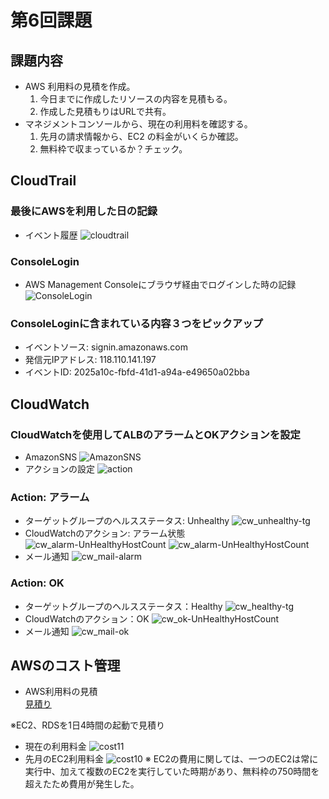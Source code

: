 # 第6回課題 
## 課題内容
* AWS 利用料の見積を作成。
  1. 今日までに作成したリソースの内容を見積もる。
  2. 作成した見積もりはURLで共有。
* マネジメントコンソールから、現在の利用料を確認する。
  1. 先月の請求情報から、EC2 の料金がいくらか確認。
  2. 無料枠で収まっているか？チェック。
## CloudTrail 
### 最後にAWSを利用した日の記録 
* イベント履歴
![cloudtrail](/img/lecture06/ct/cloudtrail.png)
### ConsoleLogin
* AWS Management Consoleにブラウザ経由でログインした時の記録
![ConsoleLogin](/img/lecture06/ct/CL.png)
### ConsoleLoginに含まれている内容３つをピックアップ
* イベントソース: signin.amazonaws.com
* 発信元IPアドレス: 118.110.141.197
* イベントID: 2025a10c-fbfd-41d1-a94a-e49650a02bba



## CloudWatch 
### CloudWatchを使用してALBのアラームとOKアクションを設定
* AmazonSNS
![AmazonSNS](/img/lecture06/cw/sns.png)
* アクションの設定
![action](/img/lecture06/cw/cwaction.png)
### Action: アラーム
* ターゲットグループのヘルスステータス: Unhealthy
![cw_unhealthy-tg](/img/lecture06/cw/tgunhealty.png)
* CloudWatchのアクション: アラーム状態
![cw_alarm-UnHealthyHostCount](/img/lecture06/cw/testaleart1.png)
![cw_alarm-UnHealthyHostCount](/img/lecture06/cw/testaleart2.png)
* メール通知
![cw_mail-alarm](/img/lecture06/cw/alearmmail.png)
### Action: OK
* ターゲットグループのヘルスステータス：Healthy
![cw_healthy-tg](/img/lecture06/cw/tghealthy.png)
* CloudWatchのアクション：OK
![cw_ok-UnHealthyHostCount](/img/lecture06/cw/healthytest.png)
* メール通知
![cw_mail-ok](/img/lecture06/cw/okmail.png)

## AWSのコスト管理
* AWS利用料の見積<br>
[見積り](https://calculator.aws/#/estimate?id=35e756fbef8fad1936e48916c050c43c05fc340e) 

※EC2、RDSを1日4時間の起動で見積り 

* 現在の利用料金
![cost11](/img/lecture06/cost/cost11.png)
* 先月のEC2利用料金
![cost10](/img/lecture06/cost/cost10.png)
※ EC2の費用に関しては、一つのEC2は常に実行中、加えて複数のEC2を実行していた時期があり、無料枠の750時間を超えたため費用が発生した。




